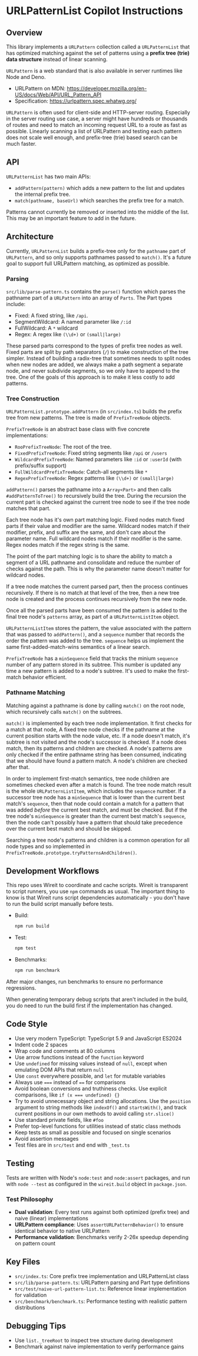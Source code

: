 
# URLPatternList Copilot Instructions

## Overview

This library implements a `URLPattern` collection called a `URLPatternList` that
has optimized matching against the set of patterns using a **prefix tree (trie)
data structure** instead of linear scanning.

`URLPattern` is a web standard that is also available in server runtimes like
Node and Deno.
- URLPattern on MDN:
  https://developer.mozilla.org/en-US/docs/Web/API/URL_Pattern_API
- Specification: https://urlpattern.spec.whatwg.org/

`URLPattern` is often used for client-side and HTTP-server routing. Especially
in the server routing use case, a server might have hundreds or thousands of
routes and need to match an incoming request URL to a route as fast as possible.
Linearly scanning a list of URLPattern and testing each pattern does not scale
well enough, and prefix-tree (trie) based search can be much faster.

## API

`URLPatternList` has two main APIs:
- `addPattern(pattern)` which adds a new pattern to the list and updates the
  internal prefix tree.
- `match(pathname, baseUrl)` which searches the prefix tree for a match.

Patterns cannot currently be removed or inserted into the middle of the list.
This may be an important feature to add in the future.

## Architecture

Currently, `URLPatternList` builds a prefix-tree only for the `pathname` part of
`URLPattern`, and so only supports pathnames passed to `match()`. It's a future
goal to support full URLPattern matching, as optimized as possible.

### Parsing

`src/lib/parse-pattern.ts` contains the `parse()` function which parses the
pathname part of a `URLPattern` into an array of `Parts`. The Part types
include:
- Fixed: A fixed string, like `/api`.
- SegmentWildcard: A named parameter like `/:id`
- FullWildcard: A `*` wildcard
- Regex: A regex like `(\\d+)` or `(small|large)`

These parsed parts correspond to the types of prefix tree nodes as well. Fixed
parts are split by path separators (`/`) to make construction of the tree
simpler. Instead of building a radix-tree that sometimes needs to split nodes
when new nodes are added, we always make a path segment a separate node, and
never subdivide segments, so we only have to append to the tree. One of the
goals of this approach is to make it less costly to add patterns.

### Tree Construction

`URLPatternList.prototype.addPattern` (in `src/index.ts`) builds the prefix tree
from new patterns. The tree is made of `PrefixTreeNode` objects.

`PrefixTreeNode` is an abstract base class with five concrete implementations:
- `RooPrefixTreeNode`: The root of the tree.
- `FixedPrefixTreeNode`: Fixed string segments like `/api` or `/users`
- `WildcardPrefixTreeNode`: Named parameters like `:id` or `:userId` (with
  prefix/suffix support)
- `FullWildcardPrefixTreeNode`: Catch-all segments like `*`
- `RegexPrefixTreeNode`: Regex patterns like `(\\d+)` or `(small|large)`

`addPattern()` parses the pathname into a `Array<Part>` and then calls
`#addPatternToTree()` to recursively build the tree. During the recursion the
current part is checked against the current tree node to see if the tree node
matches that part.

Each tree node has it's own part matching logic. Fixed nodes match fixed parts
if their value and modifier are the same. Wildcard nodes match if their
modifier, prefix, and suffix are the same, and don't care about the parameter
name. Full wildcard nodes match if their modifier is the same. Regex nodes match
if the regex string is the same.

The point of the part matching logic is to share the ability to match a segment
of a URL pathname and consolidate and reduce the number of checks against the
path. This is why the parameter name doesn't matter for wildcard nodes.

If a tree node matches the current parsed part, then the process continues
recursively. If there is no match at that level of the tree, then a new tree
node is created and the process continues recursively from the new node.

Once all the parsed parts have been consumed the pattern is added to the final
tree node's `patterns` array, as part of a `URLPatternListItem` object.

`URLPatternListItem` stores the pattern, the value associated with the pattern
that was passed to `addPattern()`, and a `sequence` number that records the
order the pattern was added to the tree. `sequence` helps us implement the same
first-added-match-wins semantics of a linear search.

`PrefixTreeNode` has a `minSequence` field that tracks the minium `sequence`
number of any pattern stored in its subtree. This number is updated any time a
new pattern is added to a node's subtree. It's used to make the first-match
behavior efficient.

### Pathname Matching

Matching against a pathname is done by calling `match()` on the root node, which
recursively calls `match()` on the subtrees.

`match()` is implemented by each tree node implementation. It first checks for a
match at that node, A fixed tree node checks if the pathname at the current
position starts with the node value, etc. If a node doesn't match, it's subtree
is not visited and the node's successor is checked. If a node does match, then
its patterns and children are checked. A node's patterns are only checked if the
entire pathname string has been consumed, indicating that we should have found a
pattern match. A node's children are checked after that.

In order to implement first-match semantics, tree node children are sometimes
checked even after a match is found. The tree node match result is the whole
`URLPatternListItem`, which includes the `sequence` number. If a successor tree
node has a `minSequence` that is lower than the current best match's `sequence`,
then that node could contain a match for a pattern that was added _before_ the
current best match, and must be checked. But if the tree node's `minSequence` is
greater than the current best match's `sequence`, then the node can't possibly
have a pattern that should take precedence over the current best match and
should be skipped.

Searching a tree node's patterns and children is a common operation for all node
types and so implemented in `PrefixTreeNode.prototype.tryPatternsAndChildren()`.

## Development Workflows

This repo uses Wireit to coordinate and cache scripts. Wireit is transparent to
script runners, you use `npm` commands as usual. The important thing to know is
that Wireit runs script dependencies automatically - you don't have to run the
build script manually before tests.

* Build:
  ```bash
  npm run build
  ```
* Test:
  ```sh
  npm test
  ```
* Benchmarks:
  ```sh
  npm run benchmark
  ```

After major changes, run benchmarks to ensure no performance regressions.

When generating temporary debug scripts that aren't included in the build, you
do need to run the build first if the implementation has changed.

## Code Style

- Use very modern TypeScript: TypeScript 5.9 and JavaScript ES2024
- Indent code 2 spaces
- Wrap code and comments at 80 columns
- Use arrow functions instead of the `function` keyword
- Use `undefined` for missing values instead of `null`, except when emulating
  DOM APIs that return `null`
- Use `const` everywhere possible, and `let` for mutable variables
- Always use `===` instead of `==` for comparisons
- Avoid boolean conversions and truthiness checks. Use explicit comparisons,
  like `if (x === undefined) {}`
- Try to avoid unnecessary object and string allocations. Use the `position`
  argument to string methods like `indexOf()` and `startsWith()`, and track
  current positions in our own methods to avoid calling `str.slice()`
- Use standard private fields, like `#foo`
- Prefer top-level functions for utilities instead of static class methods
- Keep tests as small as possible and focused on single scenarios
- Avoid assertion messages
- Test files are in `src/test` and end with `_test.ts`

## Testing

Tests are written with Node's `node:test` and `node:assert` packages, and run
with `node --test` as configured in the `wireit.build` object in `package.json`.

### Test Philosophy

- **Dual validation**: Every test runs against both optimized (prefix tree) and
  naive (linear) implementations
- **URLPattern compliance**: Uses `assertURLPatternBehavior()` to ensure
  identical behavior to native URLPattern
- **Performance validation**: Benchmarks verify 2-26x speedup depending on
  pattern count

## Key Files
- `src/index.ts`: Core prefix tree implementation and URLPatternList class
- `src/lib/parse-pattern.ts`: URLPattern parsing and Part type definitions  
- `src/test/naive-url-pattern-list.ts`: Reference linear implementation for
  validation
- `src/benchmark/benchmark.ts`: Performance testing with realistic pattern
  distributions

## Debugging Tips
- Use `list._treeRoot` to inspect tree structure during development
- Benchmark against naive implementation to verify performance gains
